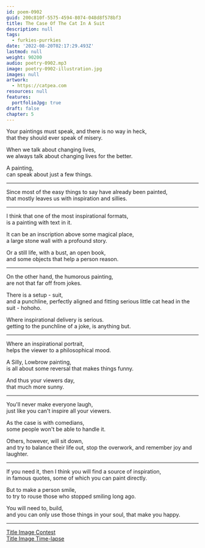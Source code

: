 ```yaml
---
id: poem-0902
guid: 200c810f-5575-4594-8074-048d8f578bf3
title: The Case Of The Cat In A Suit
description: null
tags:
  - furkies-purrkies
date: '2022-08-20T02:17:29.493Z'
lastmod: null
weight: 90200
audio: poetry-0902.mp3
image: poetry-0902-illustration.jpg
images: null
artwork:
  - https://catpea.com
resources: null
features:
  portfolioJpg: true
draft: false
chapter: 5
---
```


Your paintings must speak, and there is no way in heck,\
that they should ever speak of misery.

When we talk about changing lives,\
we always talk about changing lives for the better.

A painting,\
can speak about just a few things.

---

Since most of the easy things to say have already been painted,\
that mostly leaves us with inspiration and sillies.

---

I think that one of the most inspirational formats,\
is a painting with text in it.

It can be an inscription above some magical place,\
a large stone wall with a profound story.

Or a still life, with a bust, an open book,\
and some objects that help a person reason.

---

On the other hand, the humorous painting,\
are not that far off from jokes.

There is a setup - suit,\
and a punchline, perfectly aligned and fitting serious little cat head in the suit - hohoho.

Where inspirational delivery is serious.\
getting to the punchline of a joke, is anything but.

---

Where an inspirational portrait,\
helps the viewer to a philosophical mood.

A Silly, Lowbrow painting,\
is all about some reversal that makes things funny.

And thus your viewers day,\
that much more sunny.

---

You'll never make everyone laugh,\
just like you can't inspire all your viewers.

As the case is with comedians,\
some people won't be able to handle it.

Others, however, will sit down,\
and try to balance their life out, stop the overwork, and remember joy and laughter.

---

If you need it, then I think you will find a source of inspiration,\
in famous quotes, some of which you can paint directly.

But to make a person smile,\
to try to rouse those who stopped smiling long ago.

You will need to, build,\
and you can only use those things in your soul, that make you happy.

---

[Title Image Contest](https://www.reddit.com/r/redditgetsdrawn/comments/wqujav/comment/il0b9cn/?utm_source=reddit\&utm_medium=web2x\&context=3)\
[Title Image Time-lapse](https://youtu.be/Tul5Fp6uQpI)
